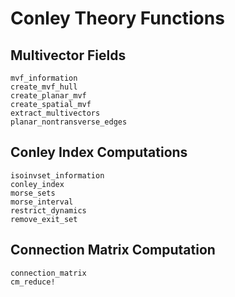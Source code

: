 # Conley Theory Functions

## Multivector Fields

```@docs
mvf_information
create_mvf_hull
create_planar_mvf
create_spatial_mvf
extract_multivectors
planar_nontransverse_edges
```

## Conley Index Computations

```@docs
isoinvset_information
conley_index
morse_sets
morse_interval
restrict_dynamics
remove_exit_set
```

## Connection Matrix Computation

```@docs
connection_matrix
cm_reduce!
```

